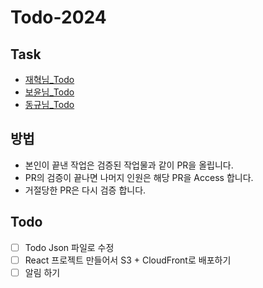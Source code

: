 # Todo-2024

## Task

- [재혁님_Todo](./jae.md)
- [보윤님_Todo](./boyun.md)
- [동규님_Todo](./dong.md)

## 방법

- 본인이 끝낸 작업은 검증된 작업물과 같이 PR을 올립니다.
- PR의 검증이 끝나면 나머지 인원은 해당 PR을 Access 합니다.
- 거절당한 PR은 다시 검증 합니다.

## Todo
- [ ] Todo Json 파일로 수정
- [ ] React 프로젝트 만들어서 S3 + CloudFront로 배포하기
- [ ] 알림 하기